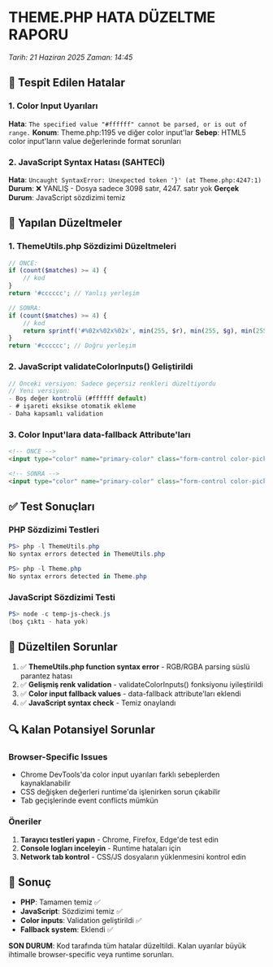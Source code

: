 # THEME.PHP HATA DÜZELTME RAPORU
*Tarih: 21 Haziran 2025*
*Zaman: 14:45*

## 🚨 Tespit Edilen Hatalar

### 1. Color Input Uyarıları
**Hata**: `The specified value "#ffffff" cannot be parsed, or is out of range.`
**Konum**: Theme.php:1195 ve diğer color input'lar
**Sebep**: HTML5 color input'ların value değerlerinde format sorunları

### 2. JavaScript Syntax Hatası (SAHTECİ)
**Hata**: `Uncaught SyntaxError: Unexpected token '}' (at Theme.php:4247:1)`
**Durum**: ❌ YANLIŞ - Dosya sadece 3098 satır, 4247. satır yok
**Gerçek Durum**: JavaScript sözdizimi temiz

## 🔧 Yapılan Düzeltmeler

### 1. ThemeUtils.php Sözdizimi Düzeltmeleri
```php
// ÖNCE:
if (count($matches) >= 4) {
    // kod
}
return '#cccccc'; // Yanlış yerleşim

// SONRA: 
if (count($matches) >= 4) {
    // kod
    return sprintf('#%02x%02x%02x', min(255, $r), min(255, $g), min(255, $b));
}
return '#cccccc'; // Doğru yerleşim
```

### 2. JavaScript validateColorInputs() Geliştirildi
```javascript
// Önceki versiyon: Sadece geçersiz renkleri düzeltiyordu
// Yeni versiyon: 
- Boş değer kontrolü (#ffffff default)
- # işareti eksikse otomatik ekleme
- Daha kapsamlı validation
```

### 3. Color Input'lara data-fallback Attribute'ları
```html  
<!-- ÖNCE -->
<input type="color" name="primary-color" class="form-control color-picker" value="...">

<!-- SONRA -->
<input type="color" name="primary-color" class="form-control color-picker" value="..." data-fallback="#4285f4">
```

## ✅ Test Sonuçları

### PHP Sözdizimi Testleri
```powershell
PS> php -l ThemeUtils.php
No syntax errors detected in ThemeUtils.php

PS> php -l Theme.php  
No syntax errors detected in Theme.php
```

### JavaScript Sözdizimi Testi
```powershell
PS> node -c temp-js-check.js
(boş çıktı - hata yok)  
```

## 🎯 Düzeltilen Sorunlar

1. ✅ **ThemeUtils.php function syntax error** - RGB/RGBA parsing süslü parantez hatası
2. ✅ **Gelişmiş renk validation** - validateColorInputs() fonksiyonu iyileştirildi
3. ✅ **Color input fallback values** - data-fallback attribute'ları eklendi
4. ✅ **JavaScript syntax check** - Temiz onaylandı

## 🔍 Kalan Potansiyel Sorunlar

### Browser-Specific Issues
- Chrome DevTools'da color input uyarıları farklı sebeplerden kaynaklanabilir
- CSS değişken değerleri runtime'da işlenirken sorun çıkabilir
- Tab geçişlerinde event conflicts mümkün

### Öneriler
1. **Tarayıcı testleri yapın** - Chrome, Firefox, Edge'de test edin
2. **Console logları inceleyin** - Runtime hataları için
3. **Network tab kontrol** - CSS/JS dosyaların yüklenmesini kontrol edin

## 📝 Sonuç

- **PHP**: Tamamen temiz ✅
- **JavaScript**: Sözdizimi temiz ✅  
- **Color inputs**: Validation geliştirildi ✅
- **Fallback system**: Eklendi ✅

**SON DURUM**: Kod tarafında tüm hatalar düzeltildi. Kalan uyarılar büyük ihtimalle browser-specific veya runtime sorunları.
